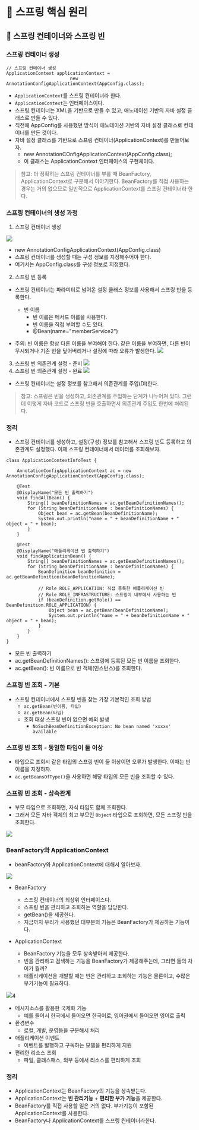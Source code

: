 # :book: 스프링 핵심 원리

## :pushpin: 스프링 컨테이너와 스프링 빈

### 스프링 컨테이너 생성

```
// 스프링 컨테이너 생성
ApplicationContext applicationContext =
                        new AnnotationConfigApplicationContext(AppConfig.class);
```

- `ApplicationContext`를 스프링 컨테이너라 한다.
- `ApplicationContext`는 인터페이스이다.
- 스프링 컨테이너는 XML을 기반으로 만들 수 있고, 애노테이션 기반의 자바 설정 클래스로 만들 수 있다.
- 직전에 AppConfig를 사용했던 방식이 애노테이션 기반의 자바 설정 클래스로 컨테이너를 만든 것이다.
- 자바 설정 클래스를 기반으로 스프링 컨테이너(ApplicationContext)를 만들어보자.
    - new AnnotationCOnfigApplicationContext(AppConfig.class);
    - 이 클래스는 ApplicationContext 인터페이스의 구현체이다.
    
> 참고: 더 정확히는 스프링 컨테이너를 부를 때 BeanFactory, ApplicationContext로 구분해서 
> 이야기한다. BeanFactory를 직접 사용하는 경우는 거의 없으므로 일반적으로 ApplicationContext를
> 스프링 컨테이너라 한다.


### 스프링 컨테이너의 생성 과정

1. 스프링 컨테이너 생성

![](./image/스프링컨테이너1.png)

- new AnnotationConfigApplicationContext(AppConfig.class)
- 스프링 컨테이너를 생성할 때는 구성 정보를 지정해주어야 한다.
- 여기서는 AppConfig.class를 구성 정보로 지정했다.

2. 스프링 빈 등록
- 스프링 컨테이너는 파라미터로 넘어온 설정 클래스 정보를 사용해서 스프링 빈을 등록한다.
  - 빈 이름
    - 빈 이름은 메서드 이름을 사용한다.
    - 빈 이름을 직접 부여할 수도 있다.
    - @Bean(name="memberService2")
  
- 주의: 빈 이름은 항상 다른 이름을 부여해야 한다. 같은 이름을 부여하면, 다른 빈이 무시되거나 기존 빈을 덮어버리거나 설정에 따라 오류가 발생한다.
![](./image/스프링컨테이너2.png)
  
  
3. 스프링 빈 의존관계 설정 - 준비
   ![](./image/스프링컨테이너3.png)
4. 스프링 빈 의존관계 설정 - 완료
![](./image/스프링컨테이너4.png)
   
- 스프링 컨테이너는 설정 정보를 참고해서 의존관계를 주입(DI)한다.

> 참고: 스프링은 빈을 생성하고, 의존관계를 주입하는 단계가 나누어져 있다. 그런데 이렇게 자바 코드로 스프링 빈을
> 호출하면서 의존관계 주입도 한번에 처리된다.


### 정리
- 스프링 컨테이너를 생성하고, 설정(구성) 정보를 참고해서 스프링 빈도 등록하고 의존관계도 설정했다.
이제 스프링 컨테이너에서 데이터를 조회해보자.
  
````
class ApplicationContextInfoTest {

    AnnotationConfigApplicationContext ac = new AnnotationConfigApplicationContext(AppConfig.class);

    @Test
    @DisplayName("모든 빈 출력하기")
    void findAllBean() {
        String[] beanDefinitionNames = ac.getBeanDefinitionNames();
        for (String beanDefinitionName : beanDefinitionNames) {
            Object bean = ac.getBean(beanDefinitionName);
            System.out.println("name = " + beanDefinitionName + " object = " + bean);
        }
    }

    @Test
    @DisplayName("애플리케이션 빈 출력하기")
    void findApplicationBean() {
        String[] beanDefinitionNames = ac.getBeanDefinitionNames();
        for (String beanDefinitionName : beanDefinitionNames) {
            BeanDefinition beanDefinition = ac.getBeanDefinition(beanDefinitionName);

            // Role ROLE_APPLICATION: 직접 등록한 애플리케이션 빈
            // Role ROLE_INFRASTRUCTURE: 스프링이 내부에서 사용하는 빈
            if (beanDefinition.getRole() == BeanDefinition.ROLE_APPLICATION) {
                Object bean = ac.getBean(beanDefinitionName);
                System.out.println("name = " + beanDefinitionName + " object = " + bean);
            }
        }
    }
}
````

- 모든 빈 출력하기
- ac.getBeanDefinitionNames(): 스프링에 등록된 모든 빈 이름을 조회한다.
- ac.getBean(): 빈 이름으로 빈 객체(인스턴스)를 조회한다.


### 스프링 빈 조회 - 기본
- 스프링 컨테이너에서 스프링 빈을 찾는 가장 기본적인 조회 방법
  - `ac.getBean(빈이름, 타입)`
  - `ac.getBean(타입)`
  - 조회 대상 스프링 빈이 없으면 예외 발생
    - `NoSuchBeanDefinitionException: No bean named 'xxxxx' available`


### 스프링 빈 조회 - 동일한 타입이 둘 이상
- 타입으로 조회시 같은 타입의 스프링 빈이 둘 이상이면 오류가 발생한다. 이때는 빈 이름을 지정하자.
- `ac.getBeansOfType()`을 사용하면 해당 타입의 모든 빈을 조회할 수 있다.


### 스프링 빈 조회 - 상속관계
- 부모 타입으로 조회하면, 자식 타입도 함께 조회한다.
- 그래서 모든 자바 객체의 최고 부모인 `Object` 타입으로 조회하면, 모든 스프링 빈을 조회한다.

![](./image/스프링빈상속.png)


### BeanFactory와 ApplicationContext
- beanFactory와 ApplicationContext에 대해서 알아보자.

![](./image/빈팩토리.png)

- BeanFactory
  - 스프링 컨테이너의 최상위 인터페이스다.
  - 스프링 빈을 관리하고 조회하는 역할을 담당한다.
  - getBean()을 제공한다.
  - 지금까지 우리가 사용했던 대부분의 기능은 BeanFactory가 제공하는 기능이다.
  
- ApplicationContext
    - BeanFactory 기능을 모두 상속받아서 제공한다.
    - 빈을 관리하고 검색하는 기능을 BeanFactory가 제공해주는데, 그러면 둘의 차이가 뭘까?
    - 애플리케이션을 개발할 때는 빈은 관리하고 조회하는 기능은 물론이고, 수많은 부가기능이 필요하다.
    
![](./image/ApplicationContext.PNG)4

- 메시지소스를 활용한 국제화 기능
    - 예를 들어서 한국에서 들어오면 한국어로, 영어권에서 들어오면 영어로 출력
- 환경변수
    - 로컬, 개발, 운영등을 구분해서 처리
- 애플리케이션 이벤트
    - 이벤트를 발행하고 구독하는 모델을 편리하게 지원
- 편리한 리소스 조회
    - 파일, 클래스패스, 외부 등에서 리소스를 편리하게 조회
    
    
### 정리
- ApplicationContext는 BeanFactory의 기능을 상속받는다.
- ApplicationContext는 **빈 관리기능** + **편리한 부가 기능**을 제공한다.
- BeanFactory를 직접 사용할 일은 거의 없다. 부가기능이 포함된 ApplicationContext를 사용한다.
- BeanFactory나 ApplicationContext를 스프링 컨테이너라한다.
    
    
    